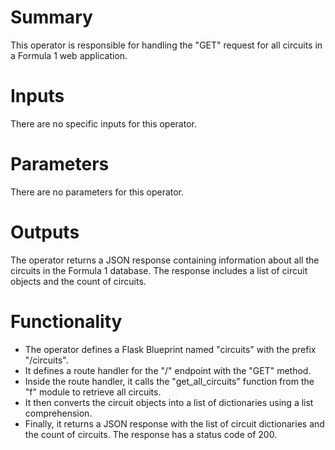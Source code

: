 # Summary
This operator is responsible for handling the "GET" request for all circuits in a Formula 1 web application.

# Inputs
There are no specific inputs for this operator.

# Parameters
There are no parameters for this operator.

# Outputs
The operator returns a JSON response containing information about all the circuits in the Formula 1 database. The response includes a list of circuit objects and the count of circuits.

# Functionality
- The operator defines a Flask Blueprint named "circuits" with the prefix "/circuits".
- It defines a route handler for the "/" endpoint with the "GET" method.
- Inside the route handler, it calls the "get_all_circuits" function from the "f" module to retrieve all circuits.
- It then converts the circuit objects into a list of dictionaries using a list comprehension.
- Finally, it returns a JSON response with the list of circuit dictionaries and the count of circuits. The response has a status code of 200.